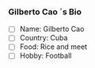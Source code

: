 ### Gilberto Cao ´s Bio

-[ ] Name: Gilberto Cao 
-[ ] Country: Cuba
-[ ] Food: Rice and meet
-[ ] Hobby: Football
